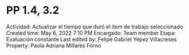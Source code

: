 # PP 1.4, 3.2

Actividad: Actualizar el tiempo que duró el ítem de trabajo seleccionado 
Created time: May 6, 2022 7:10 PM
Encargado: Team member
Etapa: Evaluación constante
Last edited by: Felipe Gabriel Yépez Villacreses
Property: Paola Adriana Millares Forno